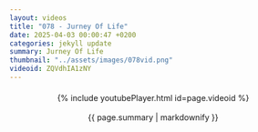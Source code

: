 ```yaml
---
layout: videos
title: "078 - Jurney Of Life"
date: 2025-04-03 00:00:47 +0200
categories: jekyll update
summary: Jurney Of Life
thumbnail: "../assets/images/078vid.png"
videoid: ZQVdhIA1zNY
---
```


<div style="text-align: center; margin-top: 20px;">
  {% include youtubePlayer.html id=page.videoid %}
  <p style="margin-top: 15px; font-size: 1.2em; color: #333;">
    <p>{{ page.summary | markdownify }}</p>
  </p>
</div>
